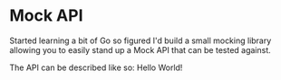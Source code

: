 # Mock API

Started learning a bit of Go so figured I'd build a small mocking library allowing you to easily stand up a Mock API that can be tested against.

The API can be described like so:
Hello World!

